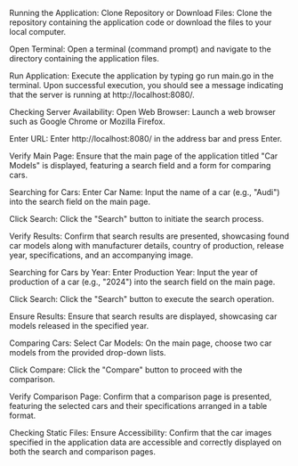 
Running the Application:
Clone Repository or Download Files:
Clone the repository containing the application code or download the files to your local computer.

Open Terminal:
Open a terminal (command prompt) and navigate to the directory containing the application files.

Run Application:
Execute the application by typing go run main.go in the terminal. Upon successful execution, you should see a message indicating that the server is running at http://localhost:8080/.

Checking Server Availability:
Open Web Browser:
Launch a web browser such as Google Chrome or Mozilla Firefox.

Enter URL:
Enter http://localhost:8080/ in the address bar and press Enter.

Verify Main Page:
Ensure that the main page of the application titled "Car Models" is displayed, featuring a search field and a form for comparing cars.

Searching for Cars:
Enter Car Name:
Input the name of a car (e.g., "Audi") into the search field on the main page.

Click Search:
Click the "Search" button to initiate the search process.

Verify Results:
Confirm that search results are presented, showcasing found car models along with manufacturer details, country of production, release year, specifications, and an accompanying image.

Searching for Cars by Year:
Enter Production Year:
Input the year of production of a car (e.g., "2024") into the search field on the main page.

Click Search:
Click the "Search" button to execute the search operation.

Ensure Results:
Ensure that search results are displayed, showcasing car models released in the specified year.

Comparing Cars:
Select Car Models:
On the main page, choose two car models from the provided drop-down lists.

Click Compare:
Click the "Compare" button to proceed with the comparison.

Verify Comparison Page:
Confirm that a comparison page is presented, featuring the selected cars and their specifications arranged in a table format.

Checking Static Files:
Ensure Accessibility:
Confirm that the car images specified in the application data are accessible and correctly displayed on both the search and comparison pages.